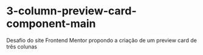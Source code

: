 # 3-column-preview-card-component-main
 Desafio do site Frontend Mentor propondo a criação de um preview card de três colunas
